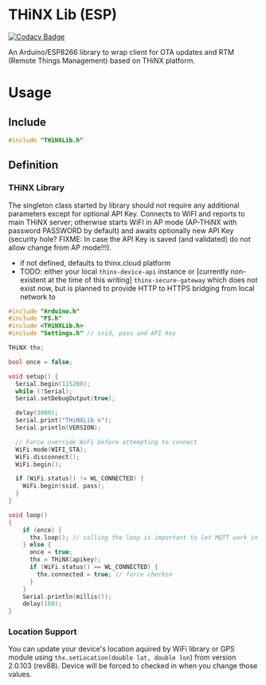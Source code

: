 # THiNX Lib (ESP)

[![Codacy Badge](https://api.codacy.com/project/badge/Grade/8dded023f3d14a69b3c38c9f5fd66a40)](https://www.codacy.com/app/suculent/thinx-lib-esp8266-arduinoc?utm_source=github.com&amp;utm_medium=referral&amp;utm_content=suculent/thinx-lib-esp8266-arduinoc&amp;utm_campaign=Badge_Grade)

An Arduino/ESP8266 library to wrap client for OTA updates and RTM (Remote Things Management) based on THiNX platform.

# Usage
## Include

```c
#include "THiNXLib.h"
```

## Definition
### THiNX Library

The singleton class started by library should not require any additional parameters except for optional API Key.
Connects to WiFI and reports to main THiNX server; otherwise starts WiFI in AP mode (AP-THiNX with password PASSWORD by default)
and awaits optionally new API Key (security hole? FIXME: In case the API Key is saved (and validated) do not allow change from AP mode!!!).

* if not defined, defaults to thinx.cloud platform
* TODO: either your local `thinx-device-api` instance or [currently non-existent at the time of this writing] `thinx-secure-gateway` which does not exist now, but is planned to provide HTTP to HTTPS bridging from local network to

```c
#include "Arduino.h"
#include "FS.h"
#include <THiNXLib.h>
#include "Settings.h" // ssid, pass and API Key

THiNX thx;

bool once = false;

void setup() {
  Serial.begin(115200);
  while (!Serial);
  Serial.setDebugOutput(true);

  delay(3000);
  Serial.print("THiNXLib v");
  Serial.println(VERSION);

  // Force override WiFi before attempting to connect
  WiFi.mode(WIFI_STA);
  WiFi.disconnect();
  WiFi.begin();

  if (WiFi.status() != WL_CONNECTED) {
    WiFi.begin(ssid, pass);
  }
}

void loop()
{
    if (once) {
      thx.loop(); // calling the loop is important to let MQTT work in background
    } else {
      once = true;
      thx = THiNX(apikey);
      if (WiFi.status() == WL_CONNECTED) {
        thx.connected = true; // force checkin
      }
    }
    Serial.println(millis());
    delay(100);
}
```

### Location Support

You can update your device's location aquired by WiFi library or GPS module using `thx.setLocation(double lat, double lon`) from version 2.0.103 (rev88).
Device will be forced to checked in when you change those values.

